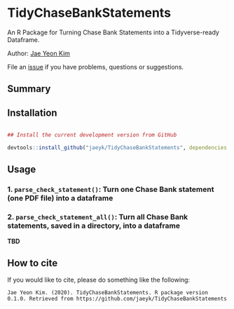 # TidyChaseBankStatements

An R Package for Turning Chase Bank Statements into a Tidyverse-ready Dataframe.

Author: [Jae Yeon Kim](https://jaeyk.github.io/)

File an [issue](https://github.com/jaeyk/TidyChaseBankStatements/issues) if you have problems, questions or suggestions.

## Summary

## Installation

```r

## Install the current development version from GitHub

devtools::install_github("jaeyk/TidyChaseBankStatements", dependencies = TRUE)
```

## Usage

### 1. `parse_check_statement()`: Turn one Chase Bank statement (one PDF file) into a dataframe 

### 2. `parse_check_statement_all()`: Turn all Chase Bank statements, saved in a directory, into a dataframe 

**TBD**

## How to cite

If you would like to cite, please do something like the following:

```
Jae Yeon Kim. (2020). TidyChaseBankStatements. R package version 0.1.0. Retrieved from https://github.com/jaeyk/TidyChaseBankStatements
```
